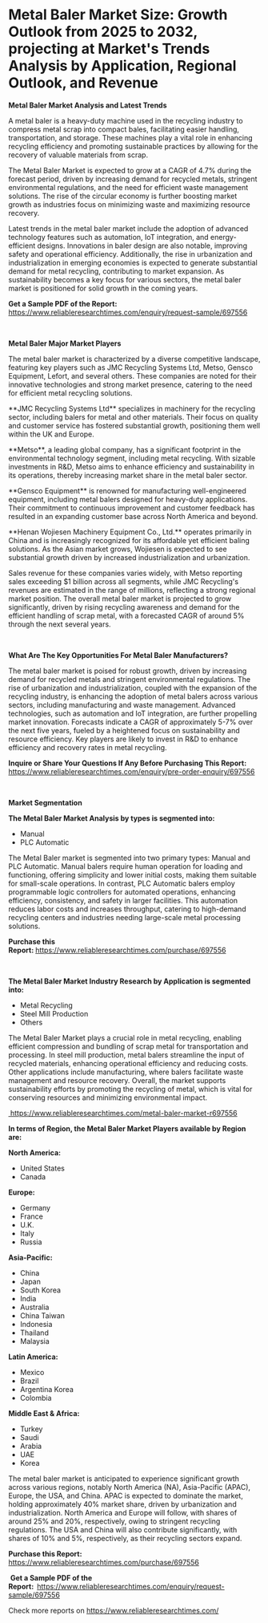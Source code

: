 <p><h1>Metal Baler Market Size: Growth Outlook from 2025 to 2032, projecting at Market's Trends Analysis by Application, Regional Outlook, and Revenue</h1></p><p><strong>Metal Baler Market Analysis and Latest Trends</strong></p>
<p><p>A metal baler is a heavy-duty machine used in the recycling industry to compress metal scrap into compact bales, facilitating easier handling, transportation, and storage. These machines play a vital role in enhancing recycling efficiency and promoting sustainable practices by allowing for the recovery of valuable materials from scrap.</p><p>The Metal Baler Market is expected to grow at a CAGR of 4.7% during the forecast period, driven by increasing demand for recycled metals, stringent environmental regulations, and the need for efficient waste management solutions. The rise of the circular economy is further boosting market growth as industries focus on minimizing waste and maximizing resource recovery. </p><p>Latest trends in the metal baler market include the adoption of advanced technology features such as automation, IoT integration, and energy-efficient designs. Innovations in baler design are also notable, improving safety and operational efficiency. Additionally, the rise in urbanization and industrialization in emerging economies is expected to generate substantial demand for metal recycling, contributing to market expansion. As sustainability becomes a key focus for various sectors, the metal baler market is positioned for solid growth in the coming years.</p></p>
<p><strong>Get a Sample PDF of the Report:&nbsp;</strong> <a href="https://www.reliableresearchtimes.com/enquiry/request-sample/697556?utm_campaign=2538&utm_medium=2&utm_source=Github&utm_content=ia&utm_term=02032025&utm_id=metal-baler">https://www.reliableresearchtimes.com/enquiry/request-sample/697556</a></p>
<p>&nbsp;</p>
<p><strong>Metal Baler Major Market Players</strong></p>
<p><p>The metal baler market is characterized by a diverse competitive landscape, featuring key players such as JMC Recycling Systems Ltd, Metso, Gensco Equipment, Lefort, and several others. These companies are noted for their innovative technologies and strong market presence, catering to the need for efficient metal recycling solutions.</p><p>**JMC Recycling Systems Ltd** specializes in machinery for the recycling sector, including balers for metal and other materials. Their focus on quality and customer service has fostered substantial growth, positioning them well within the UK and Europe. </p><p>**Metso**, a leading global company, has a significant footprint in the environmental technology segment, including metal recycling. With sizable investments in R&D, Metso aims to enhance efficiency and sustainability in its operations, thereby increasing market share in the metal baler sector.</p><p>**Gensco Equipment** is renowned for manufacturing well-engineered equipment, including metal balers designed for heavy-duty applications. Their commitment to continuous improvement and customer feedback has resulted in an expanding customer base across North America and beyond.</p><p>**Henan Wojiesen Machinery Equipment Co., Ltd.** operates primarily in China and is increasingly recognized for its affordable yet efficient baling solutions. As the Asian market grows, Wojiesen is expected to see substantial growth driven by increased industrialization and urbanization.</p><p>Sales revenue for these companies varies widely, with Metso reporting sales exceeding $1 billion across all segments, while JMC Recycling's revenues are estimated in the range of millions, reflecting a strong regional market position. The overall metal baler market is projected to grow significantly, driven by rising recycling awareness and demand for the efficient handling of scrap metal, with a forecasted CAGR of around 5% through the next several years.</p></p>
<p>&nbsp;</p>
<p><strong>What Are The Key Opportunities For Metal Baler Manufacturers?</strong></p>
<p><p>The metal baler market is poised for robust growth, driven by increasing demand for recycled metals and stringent environmental regulations. The rise of urbanization and industrialization, coupled with the expansion of the recycling industry, is enhancing the adoption of metal balers across various sectors, including manufacturing and waste management. Advanced technologies, such as automation and IoT integration, are further propelling market innovation. Forecasts indicate a CAGR of approximately 5-7% over the next five years, fueled by a heightened focus on sustainability and resource efficiency. Key players are likely to invest in R&D to enhance efficiency and recovery rates in metal recycling.</p></p>
<p><strong>Inquire or Share Your Questions If Any Before Purchasing This Report:</strong> <a href="https://www.reliableresearchtimes.com/enquiry/pre-order-enquiry/697556?utm_campaign=2538&utm_medium=2&utm_source=Github&utm_content=ia&utm_term=02032025&utm_id=metal-baler">https://www.reliableresearchtimes.com/enquiry/pre-order-enquiry/697556</a></p>
<p>&nbsp;</p>
<p><strong>Market Segmentation</strong></p>
<p><strong>The Metal Baler Market Analysis by types is segmented into:</strong></p>
<p><ul><li>Manual</li><li>PLC Automatic</li></ul></p>
<p><p>The Metal Baler market is segmented into two primary types: Manual and PLC Automatic. Manual balers require human operation for loading and functioning, offering simplicity and lower initial costs, making them suitable for small-scale operations. In contrast, PLC Automatic balers employ programmable logic controllers for automated operations, enhancing efficiency, consistency, and safety in larger facilities. This automation reduces labor costs and increases throughput, catering to high-demand recycling centers and industries needing large-scale metal processing solutions.</p></p>
<p><strong>Purchase this Report:&nbsp;</strong><a href="https://www.reliableresearchtimes.com/purchase/697556?utm_campaign=2538&utm_medium=2&utm_source=Github&utm_content=ia&utm_term=02032025&utm_id=metal-baler">https://www.reliableresearchtimes.com/purchase/697556</a></p>
<p>&nbsp;</p>
<p><strong>The Metal Baler Market Industry Research by Application is segmented into:</strong></p>
<p><ul><li>Metal Recycling</li><li>Steel Mill Production</li><li>Others</li></ul></p>
<p><p>The Metal Baler Market plays a crucial role in metal recycling, enabling efficient compression and bundling of scrap metal for transportation and processing. In steel mill production, metal balers streamline the input of recycled materials, enhancing operational efficiency and reducing costs. Other applications include manufacturing, where balers facilitate waste management and resource recovery. Overall, the market supports sustainability efforts by promoting the recycling of metal, which is vital for conserving resources and minimizing environmental impact.</p></p>
<p><a href="https://www.reliableresearchtimes.com/metal-baler-market-r697556?utm_campaign=2538&utm_medium=2&utm_source=Github&utm_content=ia&utm_term=02032025&utm_id=metal-baler">&nbsp;https://www.reliableresearchtimes.com/metal-baler-market-r697556</a></p>
<p><strong>In terms of Region, the Metal Baler Market Players available by Region are:</strong></p>
<p>
    <p> <strong> North America: </strong>
        <ul>
            <li>United States</li>
            <li>Canada</li>
        </ul>
        </p> 
    <p> <strong> Europe: </strong>
        <ul>
            <li>Germany</li>
            <li>France</li>
            <li>U.K.</li>
            <li>Italy</li>
            <li>Russia</li>
        </ul>
        </p> 
    <p> <strong> Asia-Pacific: </strong>
        <ul>
            <li>China</li>
            <li>Japan</li>
            <li>South Korea</li>
            <li>India</li>
            <li>Australia</li>
            <li>China Taiwan</li>
            <li>Indonesia</li>
            <li>Thailand</li>
            <li>Malaysia</li>
        </ul>
        </p> 
    <p> <strong> Latin America: </strong>
        <ul>
            <li>Mexico</li>
            <li>Brazil</li>
            <li>Argentina Korea</li>
            <li>Colombia</li>
        </ul>
        </p> 
    <p> <strong> Middle East & Africa: </strong>
        <ul>
            <li>Turkey</li>
            <li>Saudi</li>
            <li>Arabia</li>
            <li>UAE</li>
            <li>Korea</li>
        </ul>
    </p>
    </p>
<p><p>The metal baler market is anticipated to experience significant growth across various regions, notably North America (NA), Asia-Pacific (APAC), Europe, the USA, and China. APAC is expected to dominate the market, holding approximately 40% market share, driven by urbanization and industrialization. North America and Europe will follow, with shares of around 25% and 20%, respectively, owing to stringent recycling regulations. The USA and China will also contribute significantly, with shares of 10% and 5%, respectively, as their recycling sectors expand.</p></p>
<p><strong>Purchase this Report: </strong><a href="https://www.reliableresearchtimes.com/purchase/697556?utm_campaign=2538&utm_medium=2&utm_source=Github&utm_content=ia&utm_term=02032025&utm_id=metal-baler">https://www.reliableresearchtimes.com/purchase/697556</a></p>
<p>&nbsp;<strong>Get a Sample PDF of the Report:&nbsp;&nbsp;</strong><a href="https://www.reliableresearchtimes.com/enquiry/request-sample/697556?utm_campaign=2538&utm_medium=2&utm_source=Github&utm_content=ia&utm_term=02032025&utm_id=metal-baler">https://www.reliableresearchtimes.com/enquiry/request-sample/697556</a></p>
<p><strong></strong></p>
<p>Check more reports on <a href="https://www.reliableresearchtimes.com/?utm_campaign=2538&utm_medium=2&utm_source=Github&utm_content=ia&utm_term=02032025&utm_id=metal-baler">https://www.reliableresearchtimes.com/</a></p>